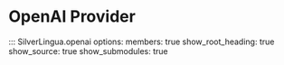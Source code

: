 # OpenAI Provider

::: SilverLingua.openai
options:
members: true
show_root_heading: true
show_source: true
show_submodules: true
